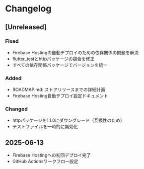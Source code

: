 # Changelog

## [Unreleased]

### Fixed
- Firebase Hostingの自動デプロイのための依存関係の問題を解決
- flutter_testとhttpパッケージの競合を修正
- すべての依存関係パッケージでバージョンを統一

### Added
- ROADMAP.md: ストアリリースまでの詳細計画
- Firebase Hosting自動デプロイ設定ドキュメント

### Changed
- httpパッケージを1.1.0にダウングレード（互換性のため）
- テストファイルを一時的に無効化

## 2025-06-13
- Firebase Hostingへの初回デプロイ完了
- GitHub Actionsワークフロー設定